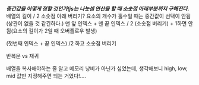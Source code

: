 
***중간값을 어떻게 정할 것인가(js는 나눗셈 연산을 할 때 소숫점 아래부분까지 구해진다.***
배열의 길이 / 2 소숫점 아래 버리기? 요소의 개수가 홀수일 때는 중간값이 선택이 안됨(상관이 없을 것 같긴하다.)
맨 앞 인덱스 + 맨 끝 인덱스 / 2 (소숫점 버리기) + 1하면 안됨(요소의 길이가 2일 때 오버플로우 발생)

(첫번째 인덱스 + 끝 인덱스) /2 하고 소숫점 버리기

반복문 vs 재귀

배열을 복사해야하는 줄 알고 메모리 낭비가 아닌가 싶었는데, 생각해보니 high, low, mid 값만 지정해주면 되는 거였다!....